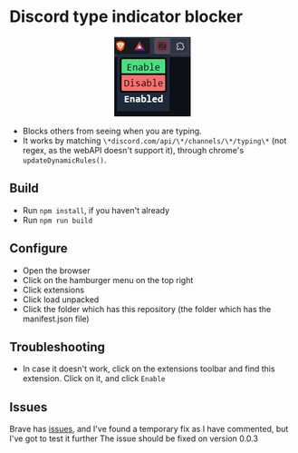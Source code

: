 # Discord type indicator blocker
<div align="center">
  <img src="images/1.png" alt="Control panel image"/>
</div>

- Blocks others from seeing when you are typing.
- It works by matching `\*discord.com/api/\*/channels/\*/typing\*` (not regex, as the webAPI doesn't support it), through chrome's `updateDynamicRules()`.

## Build
- Run `npm install`, if you haven't already
- Run `npm run build`

## Configure
- Open the browser
- Click on the hamburger menu on the top right
- Click extensions
- Click load unpacked
- Click the folder which has this repository (the folder which has the manifest.json file)

## Troubleshooting
- In case it doesn't work, click on the extensions toolbar and find this extension. Click on it, and click `Enable`

## Issues
Brave has [issues](https://github.com/brave/brave-browser/issues/30854), and I've found a temporary fix as I have commented, but I've got to test it further
The issue should be fixed on version 0.0.3
